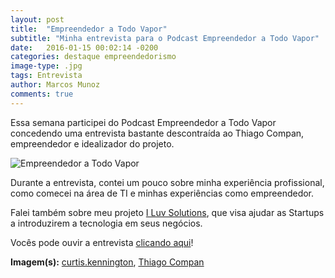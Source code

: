 ```yaml
---
layout: post
title:  "Empreendedor a Todo Vapor"
subtitle: "Minha entrevista para o Podcast Empreendedor a Todo Vapor"
date:   2016-01-15 00:02:14 -0200
categories: destaque empreendedorismo
image-type: .jpg
tags: Entrevista
author: Marcos Munoz
comments: true
---
```

Essa semana participei do Podcast Empreendedor a Todo Vapor concedendo uma entrevista bastante descontraída ao Thiago Compan, empreendedor e idealizador do projeto.

![Empreendedor a Todo Vapor](http://marcosmunoz.blob.core.windows.net/blog-media/2016/01/evapor-93-marcos-munoz-da-iluvsolutions.png)

Durante a entrevista, contei um pouco sobre minha experiência profissional, como comecei na área de TI e minhas experiências como empreendedor.

Falei também sobre meu projeto [I Luv Solutions][iluvsolutions], que visa ajudar as Startups a introduzirem a tecnologia em seus negócios.

Vocês pode ouvir a entrevista [clicando aqui][entrevista]!

**Imagem(s):**  [curtis.kennington][curtis], [Thiago Compan][compan]

[iluvsolutions]:http://iluvsolutions.com
[curtis]:https://www.flickr.com/photos/curtiskennington
[entrevista]:http://thiagocompan.com.br/empreendedor-a-todo-vapor-0093-marcos-munoz-da-i-luv-solutions/
[compan]:http://thiagocompan.com.br/empreendedor-a-todo-vapor-0093-marcos-munoz-da-i-luv-solutions/
